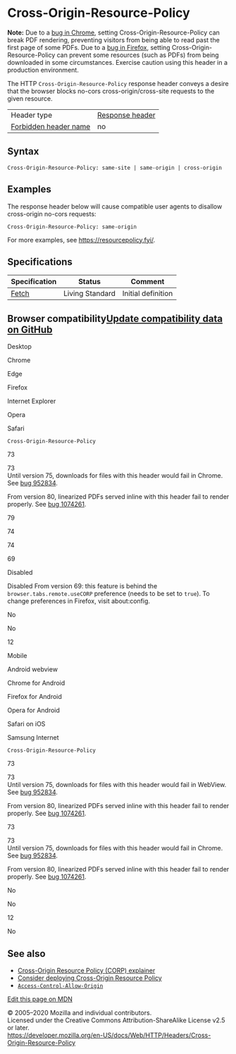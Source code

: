 Cross-Origin-Resource-Policy
============================

**Note:** Due to a [bug in Chrome](https://bugs.chromium.org/p/chromium/issues/detail?id=1074261), setting Cross-Origin-Resource-Policy can break PDF rendering, preventing visitors from being able to read past the first page of some PDFs. Due to a [bug in Firefox](https://bugzilla.mozilla.org/show_bug.cgi?id=1638323), setting Cross-Origin-Resource-Policy can prevent some resources (such as PDFs) from being downloaded in some circumstances. Exercise caution using this header in a production environment.

The HTTP `Cross-Origin-Resource-Policy` response header conveys a desire that the browser blocks no-cors cross-origin/cross-site requests to the given resource.

<table><tbody><tr class="odd"><td>Header type</td><td><a href="https://developer.mozilla.org/en-US/docs/Glossary/Response_header">Response header</a></td></tr><tr class="even"><td><a href="https://developer.mozilla.org/en-US/docs/Glossary/Forbidden_header_name">Forbidden header name</a></td><td>no</td></tr></tbody></table>

Syntax
------

    Cross-Origin-Resource-Policy: same-site | same-origin | cross-origin

Examples
--------

The response header below will cause compatible user agents to disallow cross-origin no-cors requests:

    Cross-Origin-Resource-Policy: same-origin

For more examples, see <https://resourcepolicy.fyi/>.

Specifications
--------------

<table><thead><tr class="header"><th>Specification</th><th>Status</th><th>Comment</th></tr></thead><tbody><tr class="odd"><td><a href="https://fetch.spec.whatwg.org/#cross-origin-resource-policy-header">Fetch</a></td><td><span class="spec-Living">Living Standard</span></td><td>Initial definition</td></tr></tbody></table>

Browser compatibility<a href="https://github.com/mdn/browser-compat-data" class="bc-github-link">Update compatibility data on GitHub</a>
----------------------------------------------------------------------------------------------------------------------------------------

Desktop

<span class="bc-head-txt-label bc-head-icon-chrome">Chrome</span>

<span class="bc-head-txt-label bc-head-icon-edge">Edge</span>

<span class="bc-head-txt-label bc-head-icon-firefox">Firefox</span>

<span class="bc-head-txt-label bc-head-icon-ie">Internet Explorer</span>

<span class="bc-head-txt-label bc-head-icon-opera">Opera</span>

<span class="bc-head-txt-label bc-head-icon-safari">Safari</span>

`Cross-Origin-Resource-Policy`

73

 73   
Until version 75, downloads for files with this header would fail in Chrome. See [bug 952834](https://crbug.com/952834).

From version 80, linearized PDFs served inline with this header fail to render properly. See [bug 1074261](https://crbug.com/1074261).

79

74

74

69

Disabled

Disabled From version 69: this feature is behind the `browser.tabs.remote.useCORP` preference (needs to be set to `true`). To change preferences in Firefox, visit about:config.

No

No

12

Mobile

<span class="bc-head-txt-label bc-head-icon-webview_android">Android webview</span>

<span class="bc-head-txt-label bc-head-icon-chrome_android">Chrome for Android</span>

<span class="bc-head-txt-label bc-head-icon-firefox_android">Firefox for Android</span>

<span class="bc-head-txt-label bc-head-icon-opera_android">Opera for Android</span>

<span class="bc-head-txt-label bc-head-icon-safari_ios">Safari on iOS</span>

<span class="bc-head-txt-label bc-head-icon-samsunginternet_android">Samsung Internet</span>

`Cross-Origin-Resource-Policy`

73

 73   
Until version 75, downloads for files with this header would fail in WebView. See [bug 952834](https://crbug.com/952834).

From version 80, linearized PDFs served inline with this header fail to render properly. See [bug 1074261](https://crbug.com/1074261).

73

 73   
Until version 75, downloads for files with this header would fail in Chrome. See [bug 952834](https://crbug.com/952834).

From version 80, linearized PDFs served inline with this header fail to render properly. See [bug 1074261](https://crbug.com/1074261).

No

No

12

No

See also
--------

-   [Cross-Origin Resource Policy (CORP) explainer](../cross-origin_resource_policy_(corp))
-   [Consider deploying Cross-Origin Resource Policy](https://resourcepolicy.fyi/)
-   [`Access-Control-Allow-Origin`](access-control-allow-origin)

<a href="https://developer.mozilla.org/en-US/docs/Web/HTTP/Headers/Cross-Origin-Resource-Policy$edit" class="_attribution-link">Edit this page on MDN</a>

© 2005–2020 Mozilla and individual contributors.  
Licensed under the Creative Commons Attribution-ShareAlike License v2.5 or later.  
<a href="https://developer.mozilla.org/en-US/docs/Web/HTTP/Headers/Cross-Origin-Resource-Policy" class="_attribution-link">https://developer.mozilla.org/en-US/docs/Web/HTTP/Headers/Cross-Origin-Resource-Policy</a>

